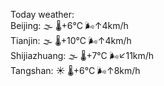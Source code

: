 Today weather:  
Beijing: 🌫  🌡️+6°C 🌬️↑4km/h  
Tianjin: 🌫  🌡️+10°C 🌬️↑4km/h  
Shijiazhuang: 🌫  🌡️+7°C 🌬️↙11km/h  
Tangshan: ☀️   🌡️+6°C 🌬️↑8km/h  
